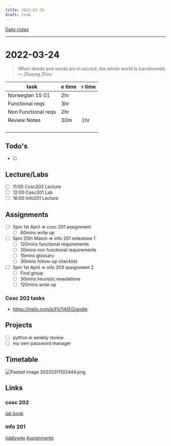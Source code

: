 ```yaml
---
title: 2022-03-24
draft: true
---
```

[Daily notes](out/notes/daily-notes.md)

---

# 2022-03-24
> When deeds and words are in accord, the whole world is transformed.
> — <cite>Zhuang Zhou</cite>

| task                     | e time | r time |
| ------------------------ | ------ | ------ |
| Norwegian 15 01          | 2hr    |        |
| Functional reqs          | 3hr    |        |
| Non Functional reqs      | 2hr    |        |
| Review Notes             | 30m    | 1hr    |
|                          |        |        |
|                          |        |        |
|                          |        |        |
|                          |        |        |
## Todo's
- [ ] 

## Lecture/Labs
- [ ] 11:00 Cosc202 Lecture
- [ ] 12:00 Cosc201 Lab
- [ ] 16:00 Info201 Lecture

## Assignments
- [ ] 5pm 1st April            ⇒ cosc 201 assignment
	- [ ] 60mins write up
- [ ] 5pm 25th March      ⇒ info 201 milestone 1
	- [ ] 120mins functional requirements
	- [ ] 30mins non functional requirements
	- [ ] 15mins glossary
	- [ ] 30mins follow-up checklist
- [ ] 5pm 1st April            ⇒ info 203 assignment 2
	- [ ] Find group
	- [ ] 30mins heuristic evaulations
	- [ ] 120mins write up
	
### Cosc 202 tasks
- https://trello.com/b/Fk7lAfEG/andie

## Projects
- [ ] python ai weekly review
- [ ] my own password manager

## Timetable
![Pasted image 20220311102444.png](None)

## Links
### cosc 202 
[lab book](https://cosc202.cspages.otago.ac.nz/lab-book/COSC202LabBook.pdf)

### info 201
[tiddlywiki](https://isgb.otago.ac.nz/infosci/INFO201/labs_release/raw/master/output/info201_labs.html#)
[Assignments](https://isgb.otago.ac.nz/info201/shared/assignments_release/raw/master/output/INFO201_Assignments.html)
